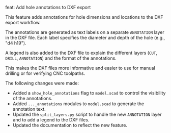 feat: Add hole annotations to DXF export

This feature adds annotations for hole dimensions and locations to the DXF export workflow.

The annotations are generated as text labels on a separate `ANNOTATION` layer in the DXF file. Each label specifies the diameter and depth of the hole (e.g., "d4 h19").

A legend is also added to the DXF file to explain the different layers (`CUT`, `DRILL`, `ANNOTATION`) and the format of the annotations.

This makes the DXF files more informative and easier to use for manual drilling or for verifying CNC toolpaths.

The following changes were made:
- Added a `show_hole_annotations` flag to `model.scad` to control the visibility of the annotations.
- Added `..._annotations` modules to `model.scad` to generate the annotation text.
- Updated the `split_layers.py` script to handle the new `ANNOTATION` layer and to add a legend to the DXF files.
- Updated the documentation to reflect the new feature.